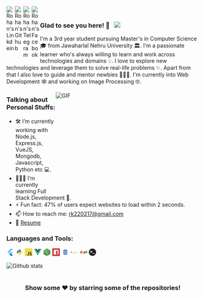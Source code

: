 <a href="https://www.linkedin.com/in/rohan-kumar-a65a87175/">
  <img align="left" alt="Rohan's Linkdein" width="22px" src="https://cdn2.iconfinder.com/data/icons/social-media-2285/512/1_Linkedin_unofficial_colored_svg-512.png" />
</a>
<a href="https://github.com/rohan220217">
  <img align="left" alt="Rohan's Github" width="22px" src="https://github.githubassets.com/images/modules/logos_page/GitHub-Mark.png" />
</a>
<a href="https://t.me/rk220217">
  <img align="left" alt="Rohan's Telegram" width="22px" src="https://web.telegram.org/img/logo_share.png" />
</a>
<a href="https://www.facebook.com/monukumar.kool">
  <img align="left" alt="Rohan's Facebook" width="22px" src="https://cdn1.iconfinder.com/data/icons/social-media-2285/512/Colored_Facebook3_svg-128.png" />
</a>

<br />

### Glad to see you here! 🤩  &nbsp; ![](https://visitor-badge.glitch.me/badge?page_id=rohan220217.rohan220217)
 
I'm a 3rd year student pursuing Master's in Computer Science 🎓 from Jawaharlal Nehru University 🏛. I'm a passionate learner who's always willing to learn and work across technologies and domains 💡. I love to explore new technologies and leverage them to solve real-life problems ✨. Apart from that I also love to guide and mentor newbies 👨🏻‍💻. I'm currently into Web Development 🕸️ and working on Image Processing 🤓.

<img align="right" height="250" width="375" alt="GIF" src="https://miro.medium.com/proxy/1*mr7WXw8tgpMhqugKP2WhrA.gif" />

### Talking about Personal Stuffs:

- 🛠 I’m currently working with Node.js, Express.js, VueJS, <br /> Mongodb, Javascript, Python etc 💻.
- 👨🏻‍💻 I’m currently learning Full Stack Development 🚀.
- ⚡ Fun fact: 47% of users expect websites to load within 2 seconds.
- 📫 How to reach me: rk220217@gmail.com
- 📝 [Resume](https://www.canva.com/design/DAD8BWTZ75k/j8Fv9fASNEyxmFYyRjtmjw/view?utm_content=DAD8BWTZ75k&utm_campaign=designshare&utm_medium=link&utm_source=publishsharelink)

### Languages and Tools:

<code><img height="20" src="https://raw.githubusercontent.com/github/explore/80688e429a7d4ef2fca1e82350fe8e3517d3494d/topics/flutter/flutter.png"></code>
<code><img height="20" src="https://raw.githubusercontent.com/github/explore/80688e429a7d4ef2fca1e82350fe8e3517d3494d/topics/python/python.png"></code>
<code><img height="20" src="https://raw.githubusercontent.com/github/explore/80688e429a7d4ef2fca1e82350fe8e3517d3494d/topics/javascript/javascript.png"></code>
<code><img height="20" src="https://raw.githubusercontent.com/github/explore/80688e429a7d4ef2fca1e82350fe8e3517d3494d/topics/vue/vue.png"></code>
<code><img height="20" src="https://raw.githubusercontent.com/github/explore/80688e429a7d4ef2fca1e82350fe8e3517d3494d/topics/nodejs/nodejs.png"></code>
<code><img height="20" src="https://raw.githubusercontent.com/github/explore/80688e429a7d4ef2fca1e82350fe8e3517d3494d/topics/npm/npm.png"></code>
<code><img height="20" src="https://raw.githubusercontent.com/github/explore/80688e429a7d4ef2fca1e82350fe8e3517d3494d/topics/sql/sql.png"></code>
<code><img height="20" src="https://raw.githubusercontent.com/github/explore/80688e429a7d4ef2fca1e82350fe8e3517d3494d/topics/mongodb/mongodb.png"></code>
<code><img height="20" src="https://raw.githubusercontent.com/github/explore/80688e429a7d4ef2fca1e82350fe8e3517d3494d/topics/git/git.png"></code>
<code><img height="20" src="https://raw.githubusercontent.com/github/explore/80688e429a7d4ef2fca1e82350fe8e3517d3494d/topics/terminal/terminal.png"></code>


![Github stats](https://github-readme-stats.vercel.app/api?username=rohan220217&show_icons=true&hide_border=true)

#

<div align="center">

### Show some ❤️ by starring some of the repositories!

</div>
